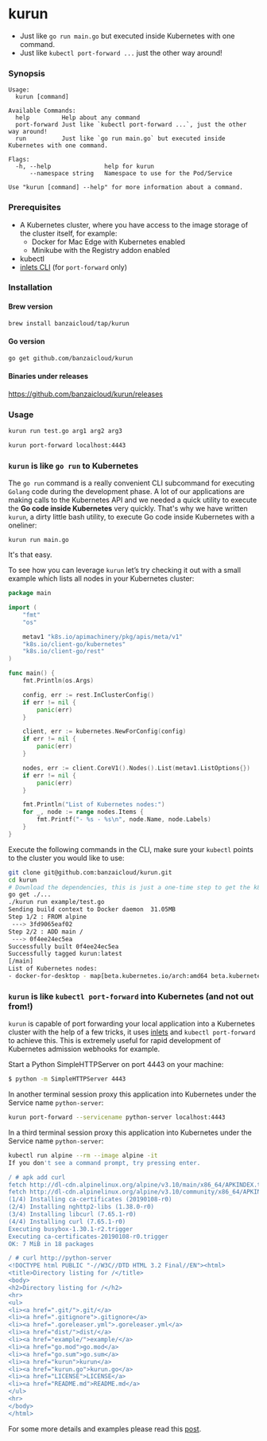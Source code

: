 # kurun

- Just like `go run main.go` but executed inside Kubernetes with one command.
- Just like `kubectl port-forward ...` just the other way around!

### Synopsis

```
Usage:
  kurun [command]

Available Commands:
  help         Help about any command
  port-forward Just like `kubectl port-forward ...`, just the other way around!
  run          Just like `go run main.go` but executed inside Kubernetes with one command.

Flags:
  -h, --help               help for kurun
      --namespace string   Namespace to use for the Pod/Service

Use "kurun [command] --help" for more information about a command.
```

### Prerequisites

- A Kubernetes cluster, where you have access to the image storage of the cluster itself, for example:
	- Docker for Mac Edge with Kubernetes enabled
	- Minikube with the Registry addon enabled
- kubectl
- [inlets CLI](https://github.com/alexellis/inlets#install-the-cli) (for `port-forward` only)

### Installation

#### Brew version
```bash
brew install banzaicloud/tap/kurun
```

#### Go version
```bash
go get github.com/banzaicloud/kurun
```

#### Binaries under releases

https://github.com/banzaicloud/kurun/releases

### Usage

```bash
kurun run test.go arg1 arg2 arg3
```

```bash
kurun port-forward localhost:4443
```

### `kurun` is like `go run` to Kubernetes

The `go run` command is a really convenient CLI subcommand for executing `Golang` code during the development phase. A lot of our applications are making calls to the Kubernetes API and we needed a quick utility to execute the **Go code inside Kubernetes** very quickly. That's why we have written `kurun`, a dirty little bash utility, to execute Go code inside Kubernetes with a oneliner: 

`kurun run main.go` 

It's that easy.

To see how you can leverage `kurun` let’s try checking it out with a small example which lists all nodes in your Kubernetes cluster:

```go
package main

import (
	"fmt"
	"os"

	metav1 "k8s.io/apimachinery/pkg/apis/meta/v1"
	"k8s.io/client-go/kubernetes"
	"k8s.io/client-go/rest"
)

func main() {
	fmt.Println(os.Args)

	config, err := rest.InClusterConfig()
	if err != nil {
		panic(err)
	}

	client, err := kubernetes.NewForConfig(config)
	if err != nil {
		panic(err)
	}

	nodes, err := client.CoreV1().Nodes().List(metav1.ListOptions{})
	if err != nil {
		panic(err)
	}

	fmt.Println("List of Kubernetes nodes:")
	for _, node := range nodes.Items {
		fmt.Printf("- %s - %s\n", node.Name, node.Labels)
	}
}
```

Execute the following commands in the CLI, make sure your `kubectl` points to the cluster you would like to use:

```bash
git clone git@github.com:banzaicloud/kurun.git
cd kurun
# Download the dependencies, this is just a one-time step to get the k8s libraries
go get ./...
./kurun run example/test.go
Sending build context to Docker daemon  31.05MB
Step 1/2 : FROM alpine
 ---> 3fd9065eaf02
Step 2/2 : ADD main /
 ---> 0f4ee24ec5ea
Successfully built 0f4ee24ec5ea
Successfully tagged kurun:latest
[/main]
List of Kubernetes nodes:
- docker-for-desktop - map[beta.kubernetes.io/arch:amd64 beta.kubernetes.io/os:linux kubernetes.io/hostname:docker-for-desktop node-role.kubernetes.io/master:]
```

### `kurun` is like `kubectl port-forward` into Kubernetes (and not out from!)

`kurun` is capable of port forwarding your local application into a Kubernetes cluster with the help of a few tricks, it uses [inlets](https://github.com/alexellis/inlets) and `kubectl port-forward` to achieve this. This is extremely useful for rapid development of Kubernetes admission webhooks for example.

Start a Python SimpleHTTPServer on port 4443 on your machine:

```bash
$ python -m SimpleHTTPServer 4443
```

In another terminal session proxy this application into Kubernetes under the Service name `python-server`:

```bash
kurun port-forward --servicename python-server localhost:4443
```

In a third terminal session proxy this application into Kubernetes under the Service name `python-server`:

```bash
kubectl run alpine --rm --image alpine -it
If you don't see a command prompt, try pressing enter.

/ # apk add curl
fetch http://dl-cdn.alpinelinux.org/alpine/v3.10/main/x86_64/APKINDEX.tar.gz
fetch http://dl-cdn.alpinelinux.org/alpine/v3.10/community/x86_64/APKINDEX.tar.gz
(1/4) Installing ca-certificates (20190108-r0)
(2/4) Installing nghttp2-libs (1.38.0-r0)
(3/4) Installing libcurl (7.65.1-r0)
(4/4) Installing curl (7.65.1-r0)
Executing busybox-1.30.1-r2.trigger
Executing ca-certificates-20190108-r0.trigger
OK: 7 MiB in 18 packages

/ # curl http://python-server
<!DOCTYPE html PUBLIC "-//W3C//DTD HTML 3.2 Final//EN"><html>
<title>Directory listing for /</title>
<body>
<h2>Directory listing for /</h2>
<hr>
<ul>
<li><a href=".git/">.git/</a>
<li><a href=".gitignore">.gitignore</a>
<li><a href=".goreleaser.yml">.goreleaser.yml</a>
<li><a href="dist/">dist/</a>
<li><a href="example/">example/</a>
<li><a href="go.mod">go.mod</a>
<li><a href="go.sum">go.sum</a>
<li><a href="kurun">kurun</a>
<li><a href="kurun.go">kurun.go</a>
<li><a href="LICENSE">LICENSE</a>
<li><a href="README.md">README.md</a>
</ul>
<hr>
</body>
</html>
```


For some more details and examples please read this [post](https://banzaicloud.com/blog/kurun).
